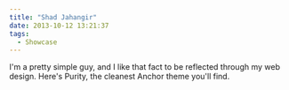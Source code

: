 ```yaml
---
title: "Shad Jahangir"
date: 2013-10-12 13:21:37
tags: 
  - Showcase
---
```


I'm a pretty simple guy, and I like that fact to be reflected through my web design. Here's Purity, the cleanest Anchor theme you'll find.
